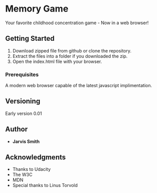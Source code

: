 # Memory Game

Your favorite childhood concentration game - Now in a web browser!

## Getting Started

 1. Download zipped file from github or clone the repository.
 2. Extract the files into a folder if you downloaded the zip.
 3. Open the index.html file with your browser.

### Prerequisites

A modern web browser capable of the latest javascript implimentation.

## Versioning

Early version 0.01

## Author

* **Jarvis Smith**

## Acknowledgments

* Thanks to Udacity
* The W3C
* MDN
* Special thanks to Linus Torvold
